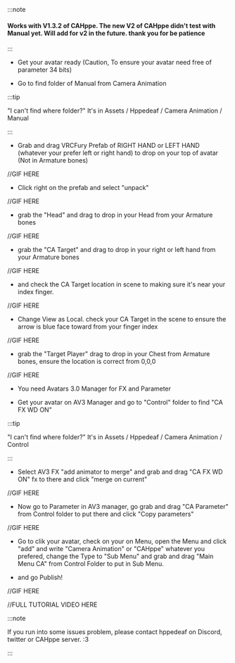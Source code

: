 :::note

#### Works with V1.3.2 of CAHppe. The new V2 of CAHppe didn't test with Manual yet. Will add for v2 in the future. thank you for be patience

:::

- Get your avatar ready (Caution, To ensure your avatar need free of parameter 34 bits)

- Go to find folder of Manual from Camera Animation

:::tip

"I can't find where folder?"
It's in Assets / Hppedeaf / Camera Animation / Manual

:::

- Grab and drag VRCFury Prefab of RIGHT HAND or LEFT HAND (whatever your prefer left or right hand) to drop on your top of avatar (Not in Armature bones)

//GIF HERE

- Click right on the prefab and select "unpack"

//GIF HERE

- grab the "Head" and drag to drop in your Head from your Armature bones

//GIF HERE

- grab the "CA Target" and drag to drop in your right or left hand from your Armature bones

//GIF HERE

- and check the CA Target location in scene to making sure it's near your index finger.

//GIF HERE

- Change View as Local. check your CA Target in the scene to ensure the arrow is blue face toward from your finger index

//GIF HERE

- grab the "Target Player" drag to drop in your Chest from Armature bones, ensure the location is correct from 0,0,0 

//GIF HERE

- You need Avatars 3.0 Manager for FX and Parameter

- Get your avatar on AV3 Manager and go to "Control" folder to find "CA FX WD ON"

:::tip

"I can't find where folder?"
It's in Assets / Hppedeaf / Camera Animation / Control

:::

- Select AV3 FX "add animator to merge" and grab and drag "CA FX WD ON" fx to there and click "merge on current"

//GIF HERE

- Now go to Parameter in AV3 manager, go grab and drag "CA Parameter" from Control folder to put there and click "Copy parameters"

//GIF HERE

- Go to clik your avatar, check on your on Menu, open the Menu and click "add" and write "Camera Animation" or "CAHppe" whatever you prefered, change the Type to "Sub Menu" and grab and drag "Main Menu CA" from Control Folder to put in Sub Menu.

- and go Publish!

//GIF HERE

//FULL TUTORIAL VIDEO HERE

:::note

If you run into some issues problem, please contact hppedeaf on Discord, twitter or CAHppe server. :3

:::
